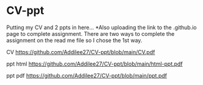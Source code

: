 # CV-ppt
Putting my CV and 2 ppts in here...
*Also uploading the link to the .github.io page to complete assignment. There are two ways to complete the assignment on the read me file so I chose the 1st way. 

CV
https://github.com/Addilee27/CV-ppt/blob/main/CV.pdf

ppt html
https://github.com/Addilee27/CV-ppt/blob/main/html-ppt.pdf

ppt pdf
https://github.com/Addilee27/CV-ppt/blob/main/ppt.pdf